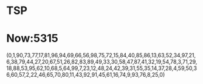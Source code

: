 # TSP

# Now:5315
(0,1,90,73,77,17,81,96,94,69,66,56,98,75,72,15,84,40,85,86,13,63,52,34,97,21,6,38,79,44,27,20,67,51,26,82,83,89,49,33,30,58,47,87,41,32,19,54,78,3,71,29,18,88,53,95,62,10,68,5,64,99,7,23,12,48,24,42,39,31,55,35,14,37,28,4,59,50,36,60,57,2,22,46,65,70,80,11,43,92,91,45,61,16,74,9,93,76,8,25,0)
